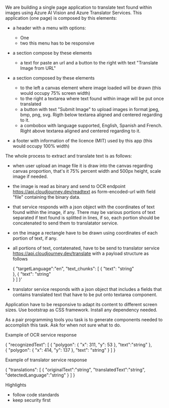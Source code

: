 We are building a single page application to translate text found within images using Azure AI Vision and Azure Translator Services. This application (one page) is composed by this elements:

- a header with a menu with options: 
    - One
    - two
    this menu has to be responsive

- a section compose by these elements
    - a text for paste an url and a button to the right with text "Translate Image from URL"
- a section composed by these elements 
    - to the left a canvas element where image loaded will be drawn (this would occupy 75% screen width)
    - to the right a textarea where text found within image will be put once translated
    - a button with text "Submit Image" to upload images in format jpeg, bmp, png, svg. Rigth below textarea aligned and centered regarding to it.
    - a combobox with language supported, English, Spanish and French. Right above textarea aligned and centered regarding to it.

- a footer with information of the licence (MIT) used by this app (this would occupy 100% width)

The whole process to extract and translate text is as follows:

- when user upload an image file it is draw into the canvas regarding canvas proportion, that's it 75% percent width and 500px height, scale image if needed.
- the image is read as binary and send to OCR endpoint https://api.cloudjourney.dev/readtext as form-encoded-url with field "file" containing the binary data.
- that service responds with a json object with the coordinates of text found within the image, if any. There may be various portions of text separated if text found is splitted in lines, if so, each portion should be concatenated to send them to translatator service.
- on the image a rectangle have to be drawn using coordinates of each portion of text, if any.
- all portions of text, contatenated, have to be send to translator service https://api.cloudjourney.dev/translate with a payload structure as follows
    
    {
        "targetLanguage":"en",
        "text_chunks": 
        [
            {
                "text": "string"  
            },
            {
                "text": "string"  
            }
        ]
    }'

- translator service responds with a json object that includes a fields that contains translated text that have to be put onto textarea component.

Application have to be responsive to adapt its content to different screen sizes. Use bootstrap as CSS framework. Install any dependency needed.

As a pair programming tools you task is to generate components needed to accomplish this task. Ask for when not sure what to do.


Example of OCR service response

{
    "recognizedText": 
    [
        {
            "polygon": 
            {
                "x": 311,
                "y": 53
            },
            "text":"string"
        },    
        {
            "polygon": 
            { 
                "x": 414,
                "y": 137
            },
            "text": "string"
        }
    ]
}

Example of translator service response

{
    "translations": 
    [
        {
            "originalText":"string",
            "translatedText":"string",
            "detectedLanguage":"string"
        }
    ]
}


Highlights

- follow code standards
- keep security first  